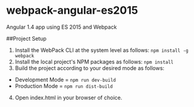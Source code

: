 # webpack-angular-es2015
Angular 1.4 app using ES 2015 and Webpack

##Project Setup
1. Install the WebPack CLI at the system level as follows:
  `npm install -g webpack`
2. Install the local project's NPM packages as follows:
  `npm install`
3. Build the project according to your desired mode as follows:
  * Development Mode = `npm run dev-build`
  * Production Mode = `npm run dist-build`
4. Open index.html in your browser of choice.